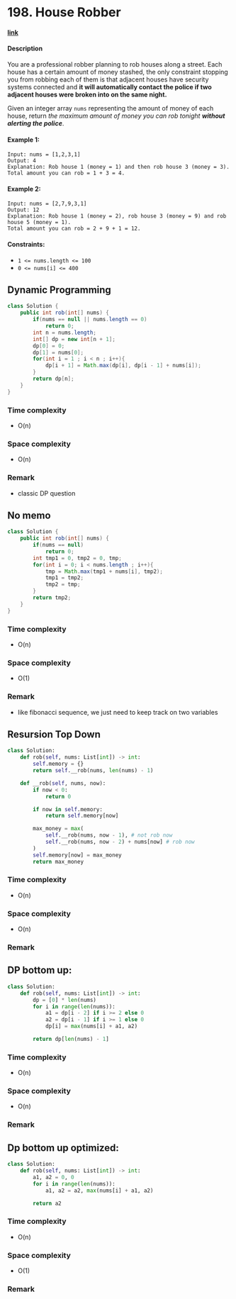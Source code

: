 # 198. House Robber

#### [link](https://leetcode.com/problems/house-robber/)

#### Description
You are a professional robber planning to rob houses along a street. Each house has a certain amount of money stashed, the only constraint stopping you from robbing each of them is that adjacent houses have security systems connected and **it will automatically contact the police if two adjacent houses were broken into on the same night.**

Given an integer array `nums` representing the amount of money of each house, return *the maximum amount of money you can rob tonight **without alerting the police***.

#### Example 1:
```
Input: nums = [1,2,3,1]
Output: 4
Explanation: Rob house 1 (money = 1) and then rob house 3 (money = 3).
Total amount you can rob = 1 + 3 = 4.
```
#### Example 2:
```
Input: nums = [2,7,9,3,1]
Output: 12
Explanation: Rob house 1 (money = 2), rob house 3 (money = 9) and rob house 5 (money = 1).
Total amount you can rob = 2 + 9 + 1 = 12.
```

#### Constraints:
* `1 <= nums.length <= 100`
* `0 <= nums[i] <= 400`

## Dynamic Programming
```java
class Solution {
    public int rob(int[] nums) {
        if(nums == null || nums.length == 0)
            return 0;
        int n = nums.length;
        int[] dp = new int[n + 1];
        dp[0] = 0;
        dp[1] = nums[0];
        for(int i = 1 ; i < n ; i++){
            dp[i + 1] = Math.max(dp[i], dp[i - 1] + nums[i]);
        }
        return dp[n];
    }
}
```
### Time complexity
* O(n)
### Space complexity
* O(n)
### Remark
* classic DP question

## No memo
```java
class Solution {
    public int rob(int[] nums) {
        if(nums == null)
            return 0;
        int tmp1 = 0, tmp2 = 0, tmp;
        for(int i = 0; i < nums.length ; i++){
            tmp = Math.max(tmp1 + nums[i], tmp2);
            tmp1 = tmp2;
            tmp2 = tmp;
        }
        return tmp2;
    }
}
```
### Time complexity
* O(n)
### Space complexity
* O(1)
### Remark
* like fibonacci sequence, we just need to keep track on two variables

## Resursion Top Down
```python
class Solution:
    def rob(self, nums: List[int]) -> int:
        self.memory = {}
        return self.__rob(nums, len(nums) - 1)

    def __rob(self, nums, now):
        if now < 0:
            return 0

        if now in self.memory:
            return self.memory[now]

        max_money = max(
            self.__rob(nums, now - 1), # not rob now
            self.__rob(nums, now - 2) + nums[now] # rob now
        )
        self.memory[now] = max_money
        return max_money
```
### Time complexity
* O(n)
### Space complexity
* O(n)
### Remark

## DP bottom up:
```python
class Solution:
    def rob(self, nums: List[int]) -> int:
        dp = [0] * len(nums)
        for i in range(len(nums)):
            a1 = dp[i - 2] if i >= 2 else 0
            a2 = dp[i - 1] if i >= 1 else 0
            dp[i] = max(nums[i] + a1, a2)

        return dp[len(nums) - 1]
```
### Time complexity
* O(n)
### Space complexity
* O(n)
### Remark

## Dp bottom up optimized:
```python
class Solution:
    def rob(self, nums: List[int]) -> int:
        a1, a2 = 0, 0
        for i in range(len(nums)):
            a1, a2 = a2, max(nums[i] + a1, a2)

        return a2
```
### Time complexity
* O(n)
### Space complexity
* O(1)
### Remark
